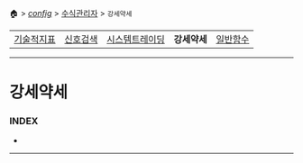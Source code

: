 🏠 > [_config_](../) > [수식관리자](./) > `강세약세`

<table>
  <tr>
    <td><a href="formula01.md">기술적지표</a></td>
    <td><a href="formula02.md">신호검색</a></td>
    <td><a href="formula03.md">시스템트레이딩</a></td>
    <td><b href="formula04.md">강세약세</b></td>
    <td><a href="formula05.md">일반함수</a></td>
  </tr>
</table>

---
# 강세약세

### INDEX
- []()

---
